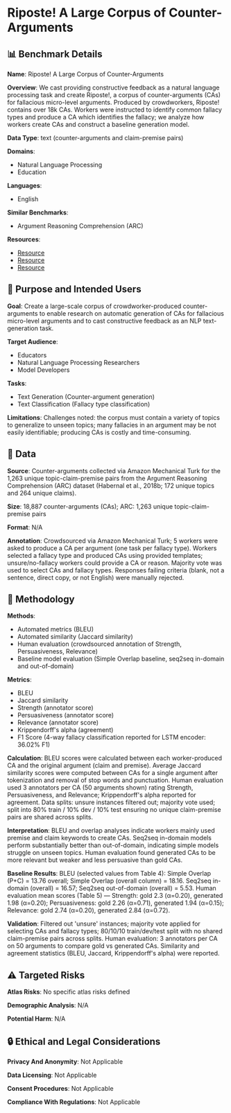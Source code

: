 # Riposte! A Large Corpus of Counter-Arguments

## 📊 Benchmark Details

**Name**: Riposte! A Large Corpus of Counter-Arguments

**Overview**: We cast providing constructive feedback as a natural language processing task and create Riposte!, a corpus of counter-arguments (CAs) for fallacious micro-level arguments. Produced by crowdworkers, Riposte! contains over 18k CAs. Workers were instructed to identify common fallacy types and produce a CA which identifies the fallacy; we analyze how workers create CAs and construct a baseline generation model.

**Data Type**: text (counter-arguments and claim-premise pairs)

**Domains**:
- Natural Language Processing
- Education

**Languages**:
- English

**Similar Benchmarks**:
- Argument Reasoning Comprehension (ARC)

**Resources**:
- [Resource](https://arxiv.org/abs/1910.03246)
- [Resource](https://www.mturk.com/)
- [Resource](https://spacy.io/)

## 🎯 Purpose and Intended Users

**Goal**: Create a large-scale corpus of crowdworker-produced counter-arguments to enable research on automatic generation of CAs for fallacious micro-level arguments and to cast constructive feedback as an NLP text-generation task.

**Target Audience**:
- Educators
- Natural Language Processing Researchers
- Model Developers

**Tasks**:
- Text Generation (Counter-argument generation)
- Text Classification (Fallacy type classification)

**Limitations**: Challenges noted: the corpus must contain a variety of topics to generalize to unseen topics; many fallacies in an argument may be not easily identifiable; producing CAs is costly and time-consuming.

## 💾 Data

**Source**: Counter-arguments collected via Amazon Mechanical Turk for the 1,263 unique topic-claim-premise pairs from the Argument Reasoning Comprehension (ARC) dataset (Habernal et al., 2018b; 172 unique topics and 264 unique claims).

**Size**: 18,887 counter-arguments (CAs); ARC: 1,263 unique topic-claim-premise pairs

**Format**: N/A

**Annotation**: Crowdsourced via Amazon Mechanical Turk; 5 workers were asked to produce a CA per argument (one task per fallacy type). Workers selected a fallacy type and produced CAs using provided templates; unsure/no-fallacy workers could provide a CA or reason. Majority vote was used to select CAs and fallacy types. Responses failing criteria (blank, not a sentence, direct copy, or not English) were manually rejected.

## 🔬 Methodology

**Methods**:
- Automated metrics (BLEU)
- Automated similarity (Jaccard similarity)
- Human evaluation (crowdsourced annotation of Strength, Persuasiveness, Relevance)
- Baseline model evaluation (Simple Overlap baseline, seq2seq in-domain and out-of-domain)

**Metrics**:
- BLEU
- Jaccard similarity
- Strength (annotator score)
- Persuasiveness (annotator score)
- Relevance (annotator score)
- Krippendorff's alpha (agreement)
- F1 Score (4-way fallacy classification reported for LSTM encoder: 36.02% F1)

**Calculation**: BLEU scores were calculated between each worker-produced CA and the original argument (claim and premise). Average Jaccard similarity scores were computed between CAs for a single argument after tokenization and removal of stop words and punctuation. Human evaluation used 3 annotators per CA (50 arguments shown) rating Strength, Persuasiveness, and Relevance; Krippendorff's alpha reported for agreement. Data splits: unsure instances filtered out; majority vote used; split into 80% train / 10% dev / 10% test ensuring no unique claim-premise pairs are shared across splits.

**Interpretation**: BLEU and overlap analyses indicate workers mainly used premise and claim keywords to create CAs. Seq2seq in-domain models perform substantially better than out-of-domain, indicating simple models struggle on unseen topics. Human evaluation found generated CAs to be more relevant but weaker and less persuasive than gold CAs.

**Baseline Results**: BLEU (selected values from Table 4): Simple Overlap (P+C) = 13.76 overall; Simple Overlap (overall column) = 18.16. Seq2seq in-domain (overall) = 16.57; Seq2seq out-of-domain (overall) = 5.53. Human evaluation mean scores (Table 5) — Strength: gold 2.3 (α=0.20), generated 1.98 (α=0.20); Persuasiveness: gold 2.26 (α=0.71), generated 1.94 (α=0.15); Relevance: gold 2.74 (α=0.20), generated 2.84 (α=0.72).

**Validation**: Filtered out 'unsure' instances; majority vote applied for selecting CAs and fallacy types; 80/10/10 train/dev/test split with no shared claim-premise pairs across splits. Human evaluation: 3 annotators per CA on 50 arguments to compare gold vs generated CAs. Similarity and agreement statistics (BLEU, Jaccard, Krippendorff's alpha) were reported.

## ⚠️ Targeted Risks

**Atlas Risks**:
No specific atlas risks defined

**Demographic Analysis**: N/A

**Potential Harm**: N/A

## 🔒 Ethical and Legal Considerations

**Privacy And Anonymity**: Not Applicable

**Data Licensing**: Not Applicable

**Consent Procedures**: Not Applicable

**Compliance With Regulations**: Not Applicable
